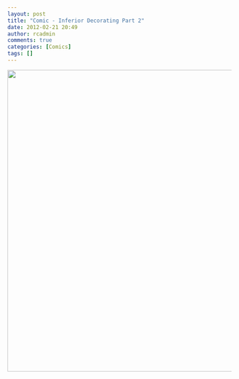```yaml
---
layout: post
title: "Comic - Inferior Decorating Part 2"
date: 2012-02-21 20:49
author: rcadmin
comments: true
categories: [Comics]
tags: []
---
```

<a href="http://bitsmack.com/wp/2012/02/21/comic-inferior-decorating-part-2/attachment/20120221/" rel="attachment wp-att-2332"><img src="http://dl.bitsmack.com/uploads/2012/02/20120221.jpg" alt="" title="We are not naming our son Wilbur." width="680" height="680" class="alignnone size-full wp-image-2332" /></a>
